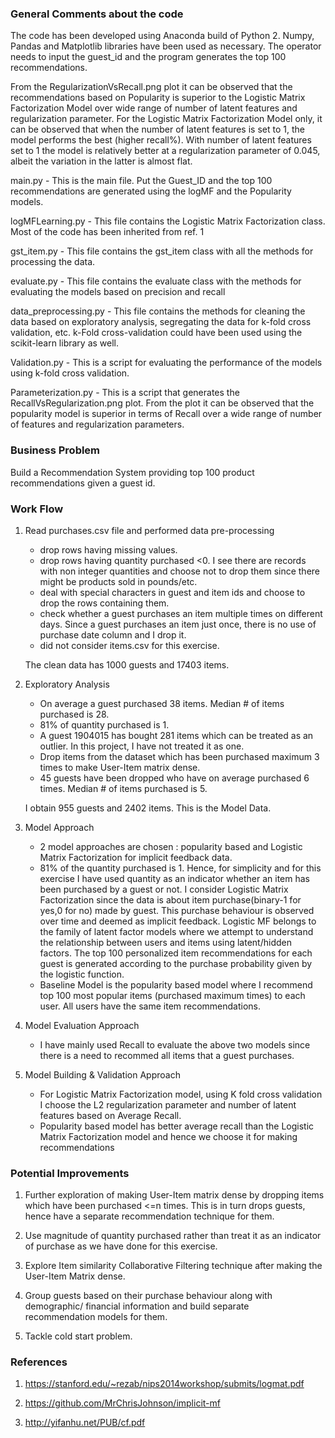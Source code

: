 ### General Comments about the code

The code has been developed using Anaconda build of Python 2. Numpy, Pandas and Matplotlib libraries have been used as necessary. The operator needs to input the guest_id and the program generates the top 100 recommendations. 

From the RegularizationVsRecall.png plot it can be observed that the recommendations based on Popularity is superior to the Logistic Matrix Factorization Model over wide range of number of latent features and regularization parameter. For the Logistic Matrix Factorization Model only, it can be observed that when the number of latent features is set to 1, the model performs the best (higher recall%). With number of latent features set to 1 the model is relatively better at a regularization parameter of 0.045, albeit the variation in the latter is almost flat. 



main.py - This is the main file. Put the Guest_ID and the top 100 recommendations are generated using the logMF and the Popularity models.

logMFLearning.py - This file contains the Logistic Matrix Factorization class. Most of the code has been inherited from ref. 1

gst_item.py - This file contains the gst_item class with all the methods for processing the data.

evaluate.py - This file contains the evaluate class with the methods for evaluating the models based on precision and recall

data_preprocessing.py - This file contains the methods for cleaning the data based on exploratory analysis, segregating the data for k-fold cross validation, etc. k-Fold cross-validation could have been used using the scikit-learn library as well.

Validation.py - This is a script for evaluating the performance of the models using k-fold cross validation. 

Parameterization.py - This is a script that generates the RecallVsRegularization.png plot. From the plot it can be observed that the popularity model is superior in terms of Recall over a wide range of number of features and regularization parameters. 







### Business Problem

Build a Recommendation System providing top 100 product recommendations given a guest id.

### Work Flow 

1. Read purchases.csv file and performed data pre-processing 

      - drop rows having missing values.
      - drop rows having quantity purchased <0. I see there are records with non integer quantities and choose not to drop them 
        since there might be products sold in pounds/etc.
      - deal with special characters in guest and item ids and choose to drop the rows containing them.
      - check whether a guest purchases an item multiple times on different days. Since a guest purchases an item just once, 
        there is no use of purchase date column and I drop it.
      - did not consider items.csv for this exercise.
      
      The clean data has 1000 guests and 17403 items.
      
2. Exploratory Analysis

      - On average a guest purchased 38 items. Median # of items purchased is 28.
      - 81% of quantity purchased is 1.
      - A guest 1904015 has bought 281 items which can be treated as an outlier. In this project, I have not treated it as one.
      - Drop items from the dataset which has been purchased maximum 3 times to make User-Item matrix dense. 
      - 45 guests have been dropped who have on average purchased 6 times. Median # of items purchased is 5.
      
      I obtain 955 guests and 2402 items. This is the Model Data.
      
3. Model Approach

      - 2 model approaches are chosen : popularity based and Logistic Matrix Factorization for implicit feedback data. 
      - 81% of the quantity purchased is 1. Hence, for simplicity and for this exercise I have used quantity as an indicator whether an 
        item has been purchased by a guest or not. I consider Logistic Matrix Factorization since the data is about item purchase(binary-1 
        for yes,0 for no) made by guest. This purchase behaviour is observed over time and deemed as implicit feedback. Logistic MF 
        belongs to the family of latent factor models where we attempt to understand the relationship between users and items using 
        latent/hidden factors. The top 100 personalized item recommendations for each guest is generated according to the purchase 
        probability given by the logistic function. 
      - Baseline Model is the popularity based model where I recommend top 100 most popular items (purchased maximum times) to each user. 
        All users have the same item recommendations. 

4. Model Evaluation Approach

      -  I have mainly used Recall to evaluate the above two models since there is a need to recommed all items that a guest purchases. 
 
5. Model Building & Validation Approach   

      - For Logistic Matrix Factorization model, using K fold cross validation I choose the L2 regularization parameter and number of 
        latent features based on Average Recall.
      - Popularity based model has better average recall than the Logistic Matrix Factorization model and hence we choose it for making 
        recommendations





### Potential Improvements

1. Further exploration of making User-Item matrix dense by dropping items which have been purchased <=n times. This is in turn drops  guests, hence have a separate recommendation technique for them. 

2. Use magnitude of quantity purchased rather than treat it as an indicator of purchase as we have done for this exercise. 

3. Explore Item similarity Collaborative Filtering technique after making the User-Item Matrix dense.

4. Group guests based on their purchase behaviour along with demographic/ financial information and build separate  
   recommendation models for them. 
   
5. Tackle cold start problem.
   
### References

1. https://stanford.edu/~rezab/nips2014workshop/submits/logmat.pdf

2. https://github.com/MrChrisJohnson/implicit-mf

3. http://yifanhu.net/PUB/cf.pdf



        
        
        
        
      
      
